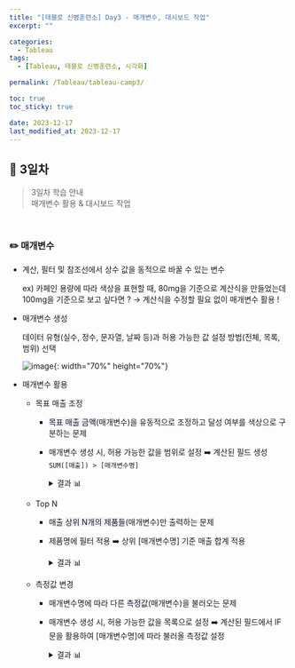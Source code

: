 ```yaml
---
title: "[태블로 신병훈련소] Day3 - 매개변수, 대시보드 작업"
excerpt: ""

categories:
  - Tableau
tags:
  - [Tableau, 태블로 신병훈련소, 시각화]

permalink: /Tableau/tableau-camp3/

toc: true
toc_sticky: true

date: 2023-12-17
last_modified_at: 2023-12-17
---
```


## 🏁 3일차

> 3일차 학습 안내\
매개변수 활용 & 대시보드 작업

<br>

### ✏️ 매개변수

- 계산, 필터 및 참조선에서 상수 값을 동적으로 바꿀 수 있는 변수
    
    ex) 카페인 용량에 따라 색상을 표현할 때, 80mg을 기준으로 계산식을 만들었는데 100mg을 기준으로 보고 싶다면 ? 
    → 계산식을 수정할 필요 없이 매개변수 활용 !
    

- 매개변수 생성
    
    데이터 유형(실수, 정수, 문자열, 날짜 등)과 허용 가능한 값 설정 방법(전체, 목록, 범위) 선택

    ![image](https://github.com/wonness/wonness.github.io/assets/141399098/1949ca35-456a-47a9-88c4-f9626fb37023){: width="70%" height="70%"}


- 매개변수 활용
    - 목표 매출 조정
        - <span style="background-color:#f5f0ff">목표 매출 금액</span>(매개변수)을 유동적으로 조정하고 달성 여부를 색상으로 구분하는 문제
        - 매개변수 생성 시, 허용 가능한 값을 범위로 설정 ➡️ 계산된 필드 생성 `SUM([매출]) > [매개변수명]`
          <details>
          <summary>결과 📊</summary>
          <div markdown="1">

          ![image](https://github.com/wonness/wonness.github.io/assets/141399098/ea6fe299-67e1-4f03-9020-433707b410bd)

          </div>
          </details>
            
    - Top N
        - 매출 <span style="background-color:#f5f0ff">상위 N개의 제품들</span>(매개변수)만 출력하는 문제
        - 제품명에 필터 적용 ➡️ 상위 [매개변수명] 기준 매출 합계 적용
          <details>
          <summary>결과 📊</summary>
          <div markdown="1">

          ![image](https://github.com/wonness/wonness.github.io/assets/141399098/28f7949c-f022-4ba0-befc-d8702ee69fa7)


          </div>
          </details>
            
    - 측정값 변경
        - 매개변수명에 따라 다른 <span style="background-color:#f5f0ff">측정값</span>(매개변수)을 불러오는 문제
        - 매개변수 생성 시, 허용 가능한 값을 목록으로 설정 ➡️ 계산된 필드에서 IF문을 활용하여 [매개변수명]에 따라 불러올 측정값 설정
          <details>
          <summary>결과 📊</summary>
          <div markdown="1">

          ![image](https://github.com/wonness/wonness.github.io/assets/141399098/b53b7bd4-012b-44b4-bb95-7be78df1aa13)



          </div>
          </details>
